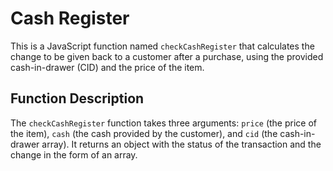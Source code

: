 # Cash Register
This is a JavaScript function named `checkCashRegister` that calculates the change to be given back to a customer after a purchase, using the provided cash-in-drawer (CID) and the price of the item.

## Function Description
The `checkCashRegister` function takes three arguments: `price` (the price of the item), `cash` (the cash provided by the customer), and `cid` (the cash-in-drawer array). It returns an object with the status of the transaction and the change in the form of an array.


